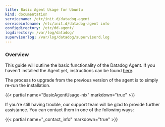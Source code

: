 ```yaml
---
title: Basic Agent Usage for Ubuntu
kind: documentation
servicename: /etc/init.d/datadog-agent
serviceinfoname: /etc/init.d/datadog-agent info
configdirectory: /etc/dd-agent/
logdirectory: /var/log/datadog/
supervisorlog: /var/log/datadog/supervisord.log
---
```


<!--
======================================================
Overview
======================================================
-->

### Overview

This guide will outline the basic functionality of the Datadog Agent.
If you haven't installed the Agent yet, instructions can be found [here](https://app.datadoghq.com/account/settings#agent/ubuntu).

The process to upgrade from the previous version of the agent is to simply re-run the installation.

{{< partial name="BasicAgentUsage-nix" markdown="true" >}}


If you're still having trouble, our support team will be glad to provide further assistance.
You can contact them in one of the following ways:

{{< partial name="_contact_info" markdown="true" >}}

